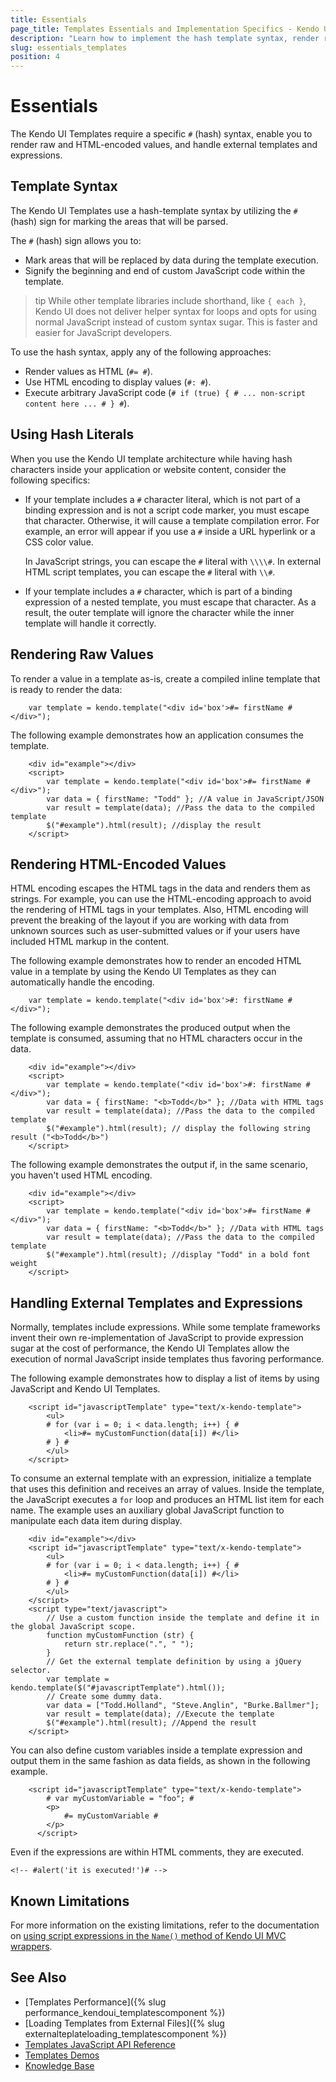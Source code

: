 ```yaml
---
title: Essentials
page_title: Templates Essentials and Implementation Specifics - Kendo UI Templates
description: "Learn how to implement the hash template syntax, render raw and HTML-encoded values, and handle external templates and expressions when working with the Kendo UI for jQuery Templates component."
slug: essentials_templates
position: 4
---
```


# Essentials 

The Kendo UI Templates require a specific `#` (hash) syntax, enable you to render raw and HTML-encoded values, and handle external templates and expressions. 

## Template Syntax

The Kendo UI Templates use a hash-template syntax by utilizing the `#` (hash) sign for marking the areas that will be parsed. 

The `#` (hash) sign allows you to:
* Mark areas that will be replaced by data during the template execution.
* Signify the beginning and end of custom JavaScript code within the template.

>tip While other template libraries include shorthand, like `{ each }`, Kendo UI does not deliver helper syntax for loops and opts for using normal JavaScript instead of custom syntax sugar. This is faster and easier for JavaScript developers.

To use the hash syntax, apply any of the following approaches:
* Render values as HTML (`#= #`).
* Use HTML encoding to display values (`#: #`).
* Execute arbitrary JavaScript code (`# if (true) { # ... non-script content here ... # } #`).

## Using Hash Literals

When you use the Kendo UI template architecture while having hash characters inside your application or website content, consider the following specifics:   

* If your template includes a `#` character literal, which is not part of a binding expression and is not a script code marker, you must escape that character. Otherwise, it will cause a template compilation error. For example, an error will appear if you use a `#` inside a URL hyperlink or a CSS color value. 
  
  In JavaScript strings, you can escape the `#` literal with `\\\\#`. In external HTML script templates, you can escape the `#` literal with `\\#`.

* If your template includes a `#` character, which is part of a binding expression of a nested template, you must escape that character. As a result, the outer template will ignore the character while the inner template will handle it correctly.

## Rendering Raw Values

To render a value in a template as-is, create a compiled inline template that is ready to render the data:

        var template = kendo.template("<div id='box'>#= firstName #</div>");

The following example demonstrates how an application consumes the template.

```dojo
    <div id="example"></div>
    <script>
        var template = kendo.template("<div id='box'>#= firstName #</div>");
        var data = { firstName: "Todd" }; //A value in JavaScript/JSON
        var result = template(data); //Pass the data to the compiled template
        $("#example").html(result); //display the result
    </script>
```

## Rendering HTML-Encoded Values

HTML encoding escapes the HTML tags in the data and renders them as strings. For example, you can use the HTML-encoding approach to avoid the rendering of HTML tags in your templates. Also, HTML encoding will prevent the breaking of the layout if you are working with data from unknown sources such as user-submitted values or if your users have included HTML markup in the content.

The following example demonstrates how to render an encoded HTML value in a template by using the Kendo UI Templates as they can automatically handle the encoding.

        var template = kendo.template("<div id='box'>#: firstName #</div>");

The following example demonstrates the produced output when the template is consumed, assuming that no HTML characters occur in the data.

```dojo
    <div id="example"></div>
    <script>
        var template = kendo.template("<div id='box'>#: firstName #</div>");
        var data = { firstName: "<b>Todd</b>" }; //Data with HTML tags
        var result = template(data); //Pass the data to the compiled template
        $("#example").html(result); // display the following string result ("<b>Todd</b>")
    </script>
```

The following example demonstrates the output if, in the same scenario, you haven't used HTML encoding.

```dojo
    <div id="example"></div>
    <script>
        var template = kendo.template("<div id='box'>#= firstName #</div>");
        var data = { firstName: "<b>Todd</b>" }; //Data with HTML tags
        var result = template(data); //Pass the data to the compiled template
        $("#example").html(result); //display "Todd" in a bold font weight
    </script>
```

## Handling External Templates and Expressions

Normally, templates include expressions. While some template frameworks invent their own re-implementation of JavaScript to provide expression sugar at the cost of performance, the Kendo UI Templates allow the execution of normal JavaScript inside templates thus favoring performance.

The following example demonstrates how to display a list of items by using JavaScript and Kendo UI Templates.

        <script id="javascriptTemplate" type="text/x-kendo-template">
            <ul>
            # for (var i = 0; i < data.length; i++) { #
                <li>#= myCustomFunction(data[i]) #</li>
            # } #
            </ul>
        </script>

To consume an external template with an expression, initialize a template that uses this definition and receives an array of values. Inside the template, the JavaScript executes a `for` loop and produces an HTML list item for each name. The example uses an auxiliary global JavaScript function to manipulate each data item during display.

```dojo
    <div id="example"></div>
    <script id="javascriptTemplate" type="text/x-kendo-template">
        <ul>
        # for (var i = 0; i < data.length; i++) { #
            <li>#= myCustomFunction(data[i]) #</li>
        # } #
        </ul>
    </script>
    <script type="text/javascript">
        // Use a custom function inside the template and define it in the global JavaScript scope.
        function myCustomFunction (str) {
            return str.replace(".", " ");
        }
        // Get the external template definition by using a jQuery selector.
        var template = kendo.template($("#javascriptTemplate").html());
        // Create some dummy data.
        var data = ["Todd.Holland", "Steve.Anglin", "Burke.Ballmer"];
        var result = template(data); //Execute the template
        $("#example").html(result); //Append the result
    </script>
```

You can also define custom variables inside a template expression and output them in the same fashion as data fields, as shown in the following example.

        <script id="javascriptTemplate" type="text/x-kendo-template">
            # var myCustomVariable = "foo"; #
  			<p>
  				#= myCustomVariable #
  			</p>
          </script>

Even if the expressions are within HTML comments, they are executed.

    <!-- #alert('it is executed!')# -->

## Known Limitations 

For more information on the existing limitations, refer to the documentation on [using script expressions in the `Name()` method of Kendo UI MVC wrappers](/aspnet-mvc/troubleshoot/troubleshooting#kendo-ui-mvc-wrappers-do-not-work-inside-client-templates).

## See Also

* [Templates Performance]({% slug performance_kendoui_templatescomponent %})
* [Loading Templates from External Files]({% slug externalteplateloading_templatescomponent %})
* [Templates JavaScript API Reference](/api/javascript/kendo/methods/template)
* [Templates Demos](https://demos.telerik.com/kendo-ui/templates/index)
* [Knowledge Base](https://docs.telerik.com/kendo-ui/knowledge-base)
